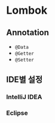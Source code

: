 # Lombok

## Annotation

- `@Data`
- `@Getter`
- `@Setter`

## IDE별 설정

### IntelliJ IDEA

### Eclipse